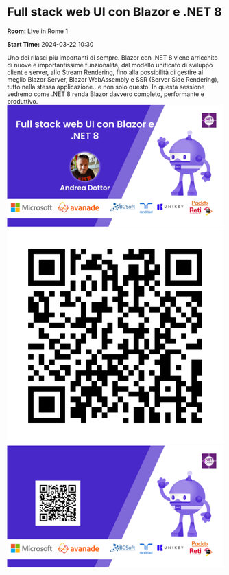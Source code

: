 # Full stack web UI con Blazor e .NET 8
**Room:** Live in Rome 1

**Start Time:** 2024-03-22 10:30

Uno dei rilasci più importanti di sempre. Blazor con .NET 8 viene arricchito di nuove e importantissime funzionalità, dal modello unificato di sviluppo client e server, allo Stream Rendering, fino alla possibilità di gestire al meglio Blazor Server, Blazor WebAssembly e SSR (Server Side Rendering), tutto nella stessa applicazione...e non solo questo.
In questa sessione vedremo come .NET 8 renda Blazor davvero completo, performante e produttivo. 
![Banner](room1_10_30.jpeg 'SessionBanner')
![QR](qr.png 'Qr')
![Voting Banner](votingBanner.png 'Voting Banner')

